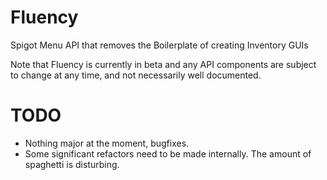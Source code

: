 # Fluency
Spigot Menu API that removes the Boilerplate of creating Inventory GUIs


Note that Fluency is currently in beta and any API components are subject to change at any time, and not necessarily well documented.


# TODO
* Nothing major at the moment, bugfixes.
* Some significant refactors need to be made internally. The amount of spaghetti is
disturbing. 
